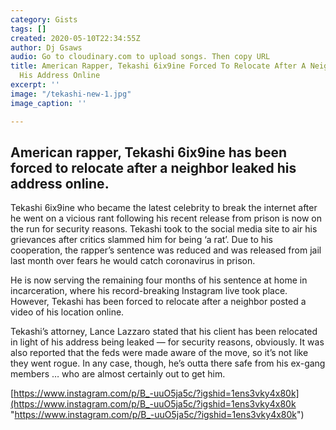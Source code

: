 ```yaml
---
category: Gists
tags: []
created: 2020-05-10T22:34:55Z
author: Dj Gsaws
audio: Go to cloudinary.com to upload songs. Then copy URL
title: American Rapper, Tekashi 6ix9ine Forced To Relocate After A Neighbour Leaked
  His Address Online
excerpt: ''
image: "/tekashi-new-1.jpg"
image_caption: ''

---
```

## **American rapper, Tekashi 6ix9ine has been forced to relocate after a neighbor leaked his address online.**

Tekashi 6ix9ine who became the latest celebrity to break the internet after he went on a vicious rant following his recent release from prison is now on the run for security reasons. Tekashi took to the social media site to air his grievances after critics slammed him for being ‘a rat’. Due to his cooperation, the rapper’s sentence was reduced and was released from jail last month over fears he would catch coronavirus in prison.

He is now serving the remaining four months of his sentence at home in incarceration, where his record-breaking Instagram live took place. However, Tekashi has been forced to relocate after a neighbor posted a video of his location online.

Tekashi’s attorney, Lance Lazzaro stated that his client has been relocated in light of his address being leaked — for security reasons, obviously. It was also reported that the feds were made aware of the move, so it’s not like they went rogue. In any case, though, he’s outta there safe from his ex-gang members … who are almost certainly out to get him.

  
[https://www.instagram.com/p/B_-uuO5ja5c/?igshid=1ens3vky4x80k](https://www.instagram.com/p/B_-uuO5ja5c/?igshid=1ens3vky4x80k "https://www.instagram.com/p/B_-uuO5ja5c/?igshid=1ens3vky4x80k")